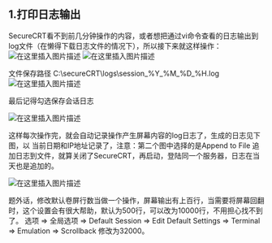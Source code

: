 
## 1.打印日志输出
SecureCRT看不到前几分钟操作的内容，或者想把通过vi命令查看的日志输出到log文件（在懒得下载日志文件的情况下），所以接下来就这样操作：
![在这里插入图片描述](https://i-blog.csdnimg.cn/blog_migrate/b0295cc34ba93e63824f45536c5f5c48.png#pic_center)
![在这里插入图片描述](https://i-blog.csdnimg.cn/blog_migrate/9a60a273af66055e5f72ae643bb1393d.png#pic_center)

文件保存路径 C:\secureCRT\logs\session_%Y_%M_%D_%H.log
![在这里插入图片描述](https://i-blog.csdnimg.cn/blog_migrate/f231e25fb1ac1ccb413a0c691a158a2e.png#pic_center)


最后记得勾选保存会话日志

![在这里插入图片描述](https://i-blog.csdnimg.cn/blog_migrate/15bd01f6bb3beb7c9bdf4b58f8d82efa.png#pic_center)

这样每次操作完，就会自动记录操作产生屏幕内容的log日志了，生成的日志见下图，以 当前日期和IP地址记录了，注意：第二个图中选择的是Append to File 追加日志到文件，就算关闭了SecureCRT，再启动，登陆同一个服务器，日志在当天也是追加的。

![在这里插入图片描述](https://i-blog.csdnimg.cn/blog_migrate/434766e1ff3211d49ab70208819eff0b.png#pic_center)





题外话，修改默认卷屏行数当做一个操作，屏幕输出有上百行，当需要将屏幕回翻时，这个设置会有很大帮助，默认为500行，可以改为10000行，不用担心找不到了。 选项 => 全局选项 => Default Session => Edit Default Settings => Terminal => Emulation => Scrollback 修改为32000。


